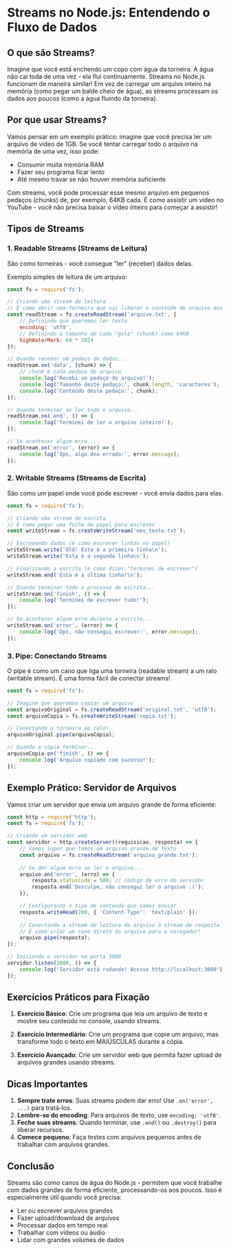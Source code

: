 # Streams no Node.js: Entendendo o Fluxo de Dados

## O que são Streams?

Imagine que você está enchendo um copo com água da torneira. A água não cai toda de uma vez - ela flui continuamente. Streams no Node.js funcionam de maneira similar! Em vez de carregar um arquivo inteiro na memória (como pegar um balde cheio de água), as streams processam os dados aos poucos (como a água fluindo da torneira).

## Por que usar Streams?

Vamos pensar em um exemplo prático: imagine que você precisa ler um arquivo de vídeo de 1GB. Se você tentar carregar todo o arquivo na memória de uma vez, isso pode:
- Consumir muita memória RAM
- Fazer seu programa ficar lento
- Até mesmo travar se não houver memória suficiente

Com streams, você pode processar esse mesmo arquivo em pequenos pedaços (chunks) de, por exemplo, 64KB cada. É como assistir um vídeo no YouTube - você não precisa baixar o vídeo inteiro para começar a assistir!

## Tipos de Streams

### 1. Readable Streams (Streams de Leitura)
São como torneiras - você consegue "ler" (receber) dados delas.

Exemplo simples de leitura de um arquivo:

```javascript
const fs = require('fs');

// Criando uma stream de leitura
// É como abrir uma torneira que vai liberar o conteúdo do arquivo aos poucos
const readStream = fs.createReadStream('arquivo.txt', {
    // Definindo que queremos ler texto
    encoding: 'utf8',
    // Definindo o tamanho de cada "gole" (chunk) como 64KB
    highWaterMark: 64 * 1024 
});

// Quando receber um pedaço de dados...
readStream.on('data', (chunk) => {
    // chunk é cada pedaço do arquivo
    console.log('Recebi um pedaço do arquivo!');
    console.log('Tamanho deste pedaço:', chunk.length, 'caracteres');
    console.log('Conteúdo deste pedaço:', chunk);
});

// Quando terminar de ler todo o arquivo...
readStream.on('end', () => {
    console.log('Terminei de ler o arquivo inteiro!');
});

// Se acontecer algum erro...
readStream.on('error', (error) => {
    console.log('Ops, algo deu errado:', error.message);
});
```

### 2. Writable Streams (Streams de Escrita)
São como um papel onde você pode escrever - você envia dados para elas.

```javascript
const fs = require('fs');

// Criando uma stream de escrita
// É como pegar uma folha de papel para escrever
const writeStream = fs.createWriteStream('meu_texto.txt');

// Escrevendo dados (é como escrever linhas no papel)
writeStream.write('Olá! Esta é a primeira linha\n');
writeStream.write('Esta é a segunda linha\n');

// Finalizando a escrita (é como dizer "terminei de escrever")
writeStream.end('Esta é a última linha!\n');

// Quando terminar todo o processo de escrita...
writeStream.on('finish', () => {
    console.log('Terminei de escrever tudo!');
});

// Se acontecer algum erro durante a escrita...
writeStream.on('error', (error) => {
    console.log('Ops, não consegui escrever:', error.message);
});
```

### 3. Pipe: Conectando Streams
O pipe é como um cano que liga uma torneira (readable stream) a um ralo (writable stream). É uma forma fácil de conectar streams!

```javascript
const fs = require('fs');

// Imagine que queremos copiar um arquivo
const arquivoOriginal = fs.createReadStream('original.txt', 'utf8');
const arquivoCopia = fs.createWriteStream('copia.txt');

// Conectando a torneira ao ralo!
arquivoOriginal.pipe(arquivoCopia);

// Quando a cópia terminar...
arquivoCopia.on('finish', () => {
    console.log('Arquivo copiado com sucesso!');
});
```

## Exemplo Prático: Servidor de Arquivos

Vamos criar um servidor que envia um arquivo grande de forma eficiente:

```javascript
const http = require('http');
const fs = require('fs');

// Criando um servidor web
const servidor = http.createServer((requisicao, resposta) => {
    // Vamos supor que temos um arquivo grande de texto
    const arquivo = fs.createReadStream('arquivo_grande.txt');
    
    // Se der algum erro ao ler o arquivo...
    arquivo.on('error', (erro) => {
        resposta.statusCode = 500; // código de erro do servidor
        resposta.end('Desculpe, não consegui ler o arquivo :(');
    });

    // Configurando o tipo de conteúdo que vamos enviar
    resposta.writeHead(200, { 'Content-Type': 'text/plain' });
    
    // Conectando a stream de leitura do arquivo à stream de resposta
    // É como criar um cano direto do arquivo para o navegador!
    arquivo.pipe(resposta);
});

// Iniciando o servidor na porta 3000
servidor.listen(3000, () => {
    console.log('Servidor está rodando! Acesse http://localhost:3000');
});
```

## Exercícios Práticos para Fixação

1. **Exercício Básico**: 
   Crie um programa que leia um arquivo de texto e mostre seu conteúdo no console, usando streams.

2. **Exercício Intermediário**: 
   Crie um programa que copie um arquivo, mas transforme todo o texto em MAIÚSCULAS durante a cópia.

3. **Exercício Avançado**: 
   Crie um servidor web que permita fazer upload de arquivos grandes usando streams.

## Dicas Importantes

1. **Sempre trate erros**: Suas streams podem dar erro! Use `.on('error', ...)` para tratá-los.
2. **Lembre-se do encoding**: Para arquivos de texto, use `encoding: 'utf8'`.
3. **Feche suas streams**: Quando terminar, use `.end()` ou `.destroy()` para liberar recursos.
4. **Comece pequeno**: Faça testes com arquivos pequenos antes de trabalhar com arquivos grandes.

## Conclusão

Streams são como canos de água do Node.js - permitem que você trabalhe com dados grandes de forma eficiente, processando-os aos poucos. Isso é especialmente útil quando você precisa:
- Ler ou escrever arquivos grandes
- Fazer upload/download de arquivos
- Processar dados em tempo real
- Trabalhar com vídeos ou áudio
- Lidar com grandes volumes de dados
